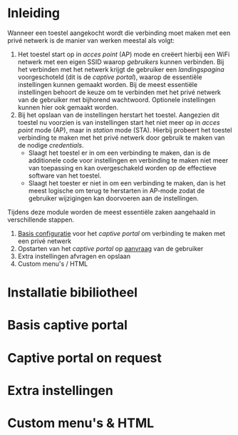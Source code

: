 # Inleiding

Wanneer een toestel aangekocht wordt die verbinding moet maken met een privé netwerk is de manier van werken meestal als volgt:
1. Het  toestel start op in *acces point* (AP) mode en creëert hierbij een WiFi netwerk met een eigen SSID waarop *gebruikers* kunnen verbinden. Bij het verbinden met het netwerk krijgt de gebruiker een *landingspagina* voorgeschoteld (dit is de *captive portal*), waarop de essentiële instellingen kunnen gemaakt worden. Bij de meest essentiële instellingen behoort de keuze om te verbinden met het privé netwerk van de gebruiker met bijhorend wachtwoord. Optionele instellingen kunnen hier ook gemaakt worden.
2. Bij het opslaan van de instellingen herstart het toestel. Aangezien dit toestel nu voorzien is van instellingen start het niet meer op in *acces point* mode (AP), maar in *station* mode (STA). Hierbij probeert het toestel verbinding te maken met het privé netwerk door gebruik te maken van de nodige *credentials*.
	* Slaagt het  toestel er in om een verbinding te maken, dan is de additionele code voor instellingen en verbinding te maken niet meer van toepassing en kan overgeschakeld worden op de effectieve software van het toestel.
	* Slaagt het toester er niet in om een verbinding te maken, dan is het meest logische om terug te herstarten in AP-mode zodat de gebruiker wijzigingen kan doorvoeren aan de instellingen.
	
Tijdens deze module worden de meest essentiële zaken aangehaald in verschillende stappen.
1. [Basis configuratie](#???) voor het *captive portal* om verbinding te maken met een privé netwerk
2. Opstarten van het *captive portal* op [aanvraag](#???) van de gebruiker
3. Extra instellingen afvragen en opslaan
4. Custom menu's / HTML

# Installatie bibiliotheel

# **Basis** captive portal
# Captive portal **on request**
# **Extra** instellingen
# **Custom** menu's & HTML 
